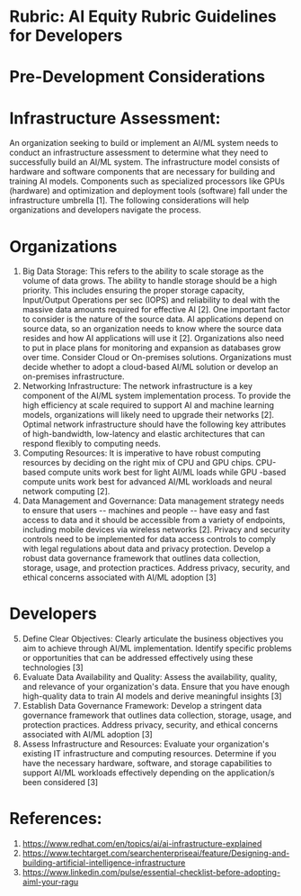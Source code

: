 # Rubric: AI Equity Rubric Guidelines for Developers
# Pre-Development Considerations
# Infrastructure Assessment:
An organization seeking to build or implement an AI/ML system needs to conduct an infrastructure assessment to determine what they need to successfully build an AI/ML system. The infrastructure model consists of hardware and software components that are necessary for building and training AI models. Components such as specialized processors like GPUs (hardware) and optimization and deployment tools (software) fall under the infrastructure umbrella [1]. The following considerations will help organizations and developers navigate the process. 
# Organizations
1.	Big Data Storage: 
This refers to the ability to scale storage as the volume of data grows. The ability to handle storage should be a high priority.  This includes ensuring the proper storage capacity, Input/Output Operations per sec (IOPS) and reliability to deal with the massive data amounts required for effective AI [2]. One important factor to consider is the nature of the source data. AI applications depend on source data, so an organization needs to know where the source data resides and how AI applications will use it [2]. Organizations also need to put in place plans for monitoring and expansion as databases grow over time. Consider Cloud or On-premises solutions. Organizations must decide whether to adopt a cloud-based AI/ML solution or develop an on-premises infrastructure. 
2.	Networking Infrastructure:
The network infrastructure is a key component of the AI/ML system implementation process. To provide the high efficiency at scale required to support AI and machine learning models, organizations will likely need to upgrade their networks [2]. Optimal network infrastructure should have the following key attributes of high-bandwidth, low-latency and elastic architectures that can respond flexibly to computing needs. 
3.	Computing Resources:
It is imperative to have robust computing resources by deciding on the right mix of CPU and GPU chips. CPU-based compute units work best for light AI/ML loads while GPU -based compute units work best for advanced AI/ML workloads and neural network computing [2]. 
4.	Data Management and Governance:
Data management strategy needs to ensure that users -- machines and people -- have easy and fast access to data and it should be accessible from a variety of endpoints, including mobile devices via wireless networks [2]. Privacy and security controls need to be implemented for data access controls to comply with legal regulations about data and privacy protection. Develop a robust data governance framework that outlines data collection, storage, usage, and protection practices. Address privacy, security, and ethical concerns associated with AI/ML adoption [3]

# Developers
5.	Define Clear Objectives:
 Clearly articulate the business objectives you aim to achieve through AI/ML implementation. Identify specific problems or opportunities that can be addressed effectively using these technologies [3]
6.	Evaluate Data Availability and Quality: 
Assess the availability, quality, and relevance of your organization's data. Ensure that you have enough high-quality data to train AI models and derive meaningful insights [3]
7.	Establish Data Governance Framework:
 Develop a stringent data governance framework that outlines data collection, storage, usage, and protection practices. Address privacy, security, and ethical concerns associated with AI/ML adoption [3]
8.	Assess Infrastructure and Resources: 
Evaluate your organization's existing IT infrastructure and computing resources. Determine if you have the necessary hardware, software, and storage capabilities to support AI/ML workloads effectively depending on the application/s been considered [3]

# References:
1. https://www.redhat.com/en/topics/ai/ai-infrastructure-explained
2. https://www.techtarget.com/searchenterpriseai/feature/Designing-and-building-artificial-intelligence-infrastructure
3. https://www.linkedin.com/pulse/essential-checklist-before-adopting-aiml-your-ragu
